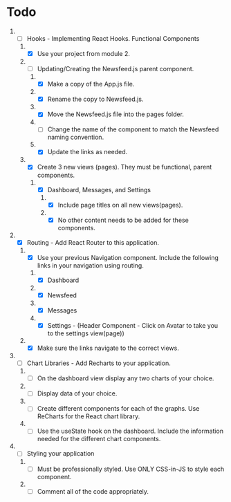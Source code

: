 
# Todo

1) -[ ] Hooks - Implementing React Hooks. Functional Components
    1. -[x] Use your project from module 2.
    2. -[ ] Updating/Creating the Newsfeed.js parent component.
        1. -[x] Make a copy of the App.js file.
        2. -[x] Rename the copy to Newsfeed.js.
        3. -[x] Move the Newsfeed.js file into the pages folder.
        4. -[ ] Change the name of the component to match the Newsfeed naming convention.
        5. -[x] Update the links as needed.
    3. -[x] Create 3 new views (pages). They must be functional, parent components.
        1. -[x] Dashboard, Messages, and Settings
            1. -[x] Include page titles on all new views(pages).
            2. -[x] No other content needs to be added for these components.
2) -[x] Routing - Add React Router to this application.
    1. -[x] Use your previous Navigation component. Include the following links in your navigation using routing.
        1. -[x] Dashboard
        2. -[x] Newsfeed
        3. -[x] Messages
        4. -[x] Settings - (Header Component - Click on Avatar to take you to the settings view(page))
    2. -[x] Make sure the links navigate to the correct views.
3) -[ ] Chart Libraries - Add Recharts to your application.
    1. -[ ] On the dashboard view display any two charts of your choice.
    2. -[ ] Display data of your choice.
    3. -[ ] Create different components for each of the graphs. Use ReCharts for the React chart library.
    4. -[ ] Use the useState hook on the dashboard. Include the information needed for the different chart components.
4) -[ ] Styling your application
    1. -[ ] Must be professionally styled. Use ONLY CSS-in-JS to style each component.
    2. -[ ] Comment all of the code appropriately.
